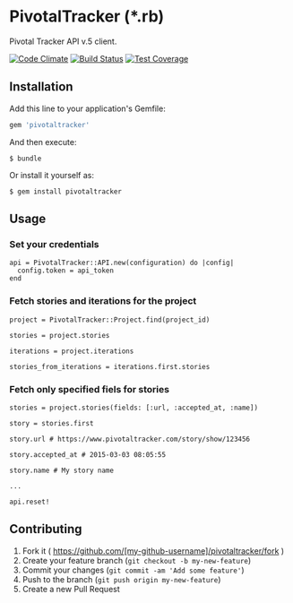 # PivotalTracker (*.rb)

Pivotal Tracker API v.5 client.

[![Code
Climate](https://codeclimate.com/github/guiman/pivotaltracker/badges/gpa.svg)](https://codeclimate.com/github/guiman/pivotaltracker)
[![Build
Status](https://travis-ci.org/guiman/pivotaltracker.svg)](https://travis-ci.org/guiman/pivotaltracker)
[![Test
Coverage](https://codeclimate.com/github/guiman/pivotaltracker/badges/coverage.svg)](https://codeclimate.com/github/guiman/pivotaltracker)

## Installation

Add this line to your application's Gemfile:

```ruby
gem 'pivotaltracker'
```

And then execute:

    $ bundle

Or install it yourself as:

    $ gem install pivotaltracker

## Usage

### Set your credentials

```
api = PivotalTracker::API.new(configuration) do |config|
  config.token = api_token
end
```

### Fetch stories and iterations for the project
 
```
project = PivotalTracker::Project.find(project_id)

stories = project.stories

iterations = project.iterations

stories_from_iterations = iterations.first.stories
```

### Fetch only specified fiels for stories

```
stories = project.stories(fields: [:url, :accepted_at, :name])

story = stories.first

story.url # https://www.pivotaltracker.com/story/show/123456

story.accepted_at # 2015-03-03 08:05:55

story.name # My story name

...

api.reset!
```

## Contributing

1. Fork it ( https://github.com/[my-github-username]/pivotaltracker/fork )
2. Create your feature branch (`git checkout -b my-new-feature`)
3. Commit your changes (`git commit -am 'Add some feature'`)
4. Push to the branch (`git push origin my-new-feature`)
5. Create a new Pull Request
